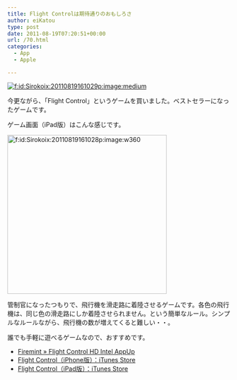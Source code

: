 ```yaml
---
title: Flight Controlは期待通りのおもしろさ
author: eiKatou
type: post
date: 2011-08-19T07:20:51+00:00
url: /70.html
categories:
  - App
  - Apple

---
```

<div class="section">
  <p>
    <a href="http://f.hatena.ne.jp/Sirokoix/20110819161029" class="hatena-fotolife" target="_blank"><img src="http://cdn-ak.f.st-hatena.com/images/fotolife/S/Sirokoix/20110819/20110819161029_120.jpg" alt="f:id:Sirokoix:20110819161029p:image:medium" title="f:id:Sirokoix:20110819161029p:image:medium" class="hatena-fotolife" /></a>
  </p>
  
  <p>
    今更ながら、「Flight Control」というゲームを買いました。ベストセラーになったゲームです。
  </p>
  
  <p>
    ゲーム画面（iPad版）はこんな感じです。
  </p>
  
  <p>
    <a name="seemore"></a>
  </p>
  
  <p>
    <a href="http://f.hatena.ne.jp/Sirokoix/20110819161028" class="hatena-fotolife" target="_blank"><img src="http://cdn-ak.f.st-hatena.com/images/fotolife/S/Sirokoix/20110819/20110819161028.png" alt="f:id:Sirokoix:20110819161028p:image:w360" title="f:id:Sirokoix:20110819161028p:image:w360" class="hatena-fotolife" width="360" /></a>
  </p>
  
  <p>
    管制官になったつもりで、飛行機を滑走路に着陸させるゲームです。各色の飛行機は、同じ色の滑走路にしか着陸させられません。という簡単なルール。シンプルなルールながら、飛行機の数が増えてくると難しい・・。
  </p>
  
  <p>
    誰でも手軽に遊べるゲームなので、おすすめです。
  </p>
  
  <ul>
    <li>
      <a href="http://firemint.com/flight-control-hd-intel-appup/" target="_blank">Firemint &#187; Flight Control HD Intel AppUp</a>
    </li>
    <li>
      <a href="http://itunes.apple.com/jp/app/flight-control/id306220440" target="_blank">Flight Control（iPhone版）：iTunes Store</a>
    </li>
    <li>
      <a href="http://itunes.apple.com/jp/app/flight-control-hd/id363727129" target="_blank">Flight Control（iPad版）：iTunes Store</a>
    </li>
  </ul>
</div>
